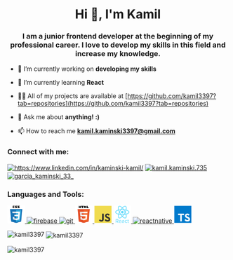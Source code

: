 <h1 align="center">Hi 👋, I'm Kamil</h1>
<h3 align="center">I am a junior frontend developer at the beginning of my professional career. I love to develop my skills in this field and increase my knowledge.</h3>

- 🔭 I’m currently working on **developing my skills**

- 🌱 I’m currently learning **React**

- 👨‍💻 All of my projects are available at [https://github.com/kamil3397?tab=repositories](https://github.com/kamil3397?tab=repositories)

- 💬 Ask me about **anything! :)**

- 📫 How to reach me **kamil.kaminski3397@gmail.com**

<h3 align="left">Connect with me:</h3>
<p align="left">
<a href="https://www.linkedin.com/in/kaminski-kamil/" target="blank"><img align="center" src="https://raw.githubusercontent.com/rahuldkjain/github-profile-readme-generator/master/src/images/icons/Social/linked-in-alt.svg" alt="https://www.linkedin.com/in/kaminski-kamil/" height="30" width="40" /></a>
<a href="https://fb.com/kamil.kaminski.735" target="blank"><img align="center" src="https://raw.githubusercontent.com/rahuldkjain/github-profile-readme-generator/master/src/images/icons/Social/facebook.svg" alt="kamil.kaminski.735" height="30" width="40" /></a>
<a href="https://instagram.com/garcia_kaminski_33_" target="blank"><img align="center" src="https://raw.githubusercontent.com/rahuldkjain/github-profile-readme-generator/master/src/images/icons/Social/instagram.svg" alt="garcia_kaminski_33_" height="30" width="40" /></a>
</p>

<h3 align="left">Languages and Tools:</h3>
<p align="left"> <a href="https://www.w3schools.com/css/" target="_blank" rel="noreferrer"> <img src="https://raw.githubusercontent.com/devicons/devicon/master/icons/css3/css3-original-wordmark.svg" alt="css3" width="40" height="40"/> </a> <a href="https://firebase.google.com/" target="_blank" rel="noreferrer"> <img src="https://www.vectorlogo.zone/logos/firebase/firebase-icon.svg" alt="firebase" width="40" height="40"/> </a> <a href="https://git-scm.com/" target="_blank" rel="noreferrer"> <img src="https://www.vectorlogo.zone/logos/git-scm/git-scm-icon.svg" alt="git" width="40" height="40"/> </a> <a href="https://www.w3.org/html/" target="_blank" rel="noreferrer"> <img src="https://raw.githubusercontent.com/devicons/devicon/master/icons/html5/html5-original-wordmark.svg" alt="html5" width="40" height="40"/> </a> <a href="https://developer.mozilla.org/en-US/docs/Web/JavaScript" target="_blank" rel="noreferrer"> <img src="https://raw.githubusercontent.com/devicons/devicon/master/icons/javascript/javascript-original.svg" alt="javascript" width="40" height="40"/> </a> <a href="https://reactjs.org/" target="_blank" rel="noreferrer"> <img src="https://raw.githubusercontent.com/devicons/devicon/master/icons/react/react-original-wordmark.svg" alt="react" width="40" height="40"/> </a> <a href="https://reactnative.dev/" target="_blank" rel="noreferrer"> <img src="https://reactnative.dev/img/header_logo.svg" alt="reactnative" width="40" height="40"/> </a> <a href="https://www.typescriptlang.org/" target="_blank" rel="noreferrer"> <img src="https://raw.githubusercontent.com/devicons/devicon/master/icons/typescript/typescript-original.svg" alt="typescript" width="40" height="40"/> </a> </p>

<p><img align="left" src="https://github-readme-stats.vercel.app/api/top-langs?username=kamil3397&show_icons=true&theme=tokyonight&locale=en&layout=compact" alt="kamil3397" /></p>

<p>&nbsp;<img align="center" src="https://github-readme-stats.vercel.app/api?username=kamil3397&show_icons=true&theme=tokyonight&locale=en" alt="kamil3397" /></p>

<p><img align="center" src="https://github-readme-streak-stats.herokuapp.com/?user=kamil3397&theme=dark" alt="kamil3397" /></p>
